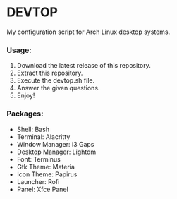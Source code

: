 # DEVTOP

My configuration script for Arch Linux desktop systems.

### Usage:

1. Download the latest release of this repository.
2. Extract this repository.
3. Execute the devtop.sh file.
4. Answer the given questions.
5. Enjoy!

### Packages:

* Shell: Bash
* Terminal: Alacritty
* Window Manager: i3 Gaps
* Desktop Manager: Lightdm
* Font: Terminus
* Gtk Theme: Materia
* Icon Theme: Papirus
* Launcher: Rofi
* Panel: Xfce Panel
